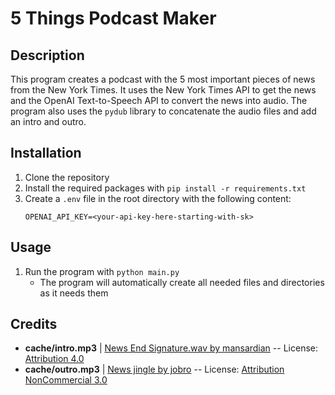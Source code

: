# 5 Things Podcast Maker

## Description
This program creates a podcast with the 5 most important pieces of news from the New York Times. It uses the New York Times API to get the news and the OpenAI Text-to-Speech API to convert the news into audio. The program also uses the `pydub` library to concatenate the audio files and add an intro and outro.

## Installation
1. Clone the repository
2. Install the required packages with `pip install -r requirements.txt`
3. Create a `.env` file in the root directory with the following content:
    ```
    OPENAI_API_KEY=<your-api-key-here-starting-with-sk>
    ```

## Usage
1. Run the program with `python main.py`
    - The program will automatically create all needed files and directories as it needs them

## Credits
- **cache/intro.mp3** | [News End Signature.wav by mansardian](https://freesound.org/s/61322/) -- License: [Attribution 4.0](https://creativecommons.org/licenses/by/4.0/)
- **cache/outro.mp3** | [News jingle by jobro](https://freesound.org/s/169214/) -- License: [Attribution NonCommercial 3.0](https://creativecommons.org/licenses/by-nc/3.0/)